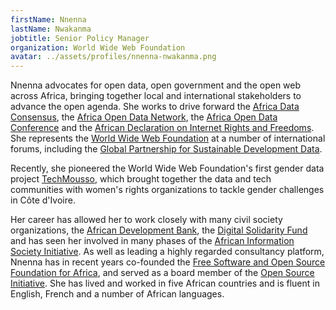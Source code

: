 ```yaml
---
firstName: Nnenna
lastName: Nwakanma
jobtitle: Senior Policy Manager
organization: World Wide Web Foundation
avatar: ../assets/profiles/nnenna-nwakanma.png
---
```


Nnenna advocates for open data, open government and the open web across Africa, bringing together local and international stakeholders to advance the open agenda. She works to drive forward the [Africa Data Consensus](https://undocs.org/E/ECA/CM/48/CRP.2), the [Africa Open Data Network](http://africaopendatanetwork.org/), the [Africa Open Data Conference](http://africaopendata.net/) and the [African Declaration on Internet Rights and Freedoms](https://africaninternetrights.org/). She represents the [World Wide Web Foundation](https://webfoundation.org/) at a number of international forums, including the [Global Partnership for Sustainable Development Data](http://www.data4sdgs.org/).

Recently, she pioneered the World Wide Web Foundation's first gender data project [TechMousso](https://webfoundation.org/2016/07/techmousso-big-ideas-use-gender-data-to-improve-equality/), which brought together the data and tech communities with women's rights organizations to tackle gender challenges in Côte d'Ivoire.

Her career has allowed her to work closely with many civil society organizations, the [African Development Bank](https://afdb.org/), the [Digital Solidarity Fund](https://en.wikipedia.org/wiki/Digital_solidarity_fund) and has seen her involved in many phases of the [African Information Society Initiative](https://www.uneca.org/publications/african-information-society-initiative-aisi-decade%E2%80%99s-perspective). As well as leading a highly regarded consultancy platform, Nnenna has in recent years co-founded the [Free Software and Open Source Foundation for Africa](http://www.fossfa.net/), and served as a board member of the [Open Source Initiative](https://opensource.org/). She has lived and worked in five African countries and is fluent in English, French and a number of African languages.
